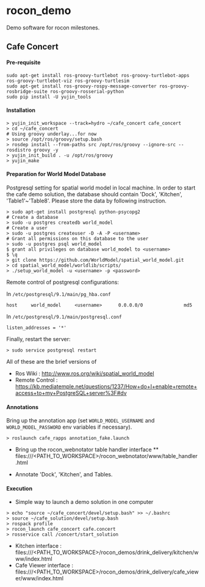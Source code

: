 rocon_demo
==========

Demo software for rocon milestones.

## Cafe Concert ##


#### Pre-requisite

```
sudo apt-get install ros-groovy-turtlebot ros-groovy-turtlebot-apps ros-groovy-turtlebot-viz ros-groovy-turtlesim
sudo apt-get install ros-groovy-rospy-message-converter ros-groovy-rosbridge-suite ros-groovy-rosserial-python
sudo pip install -U yujin_tools
```

#### Installation ####

```
> yujin_init_workspace --track=hydro ~/cafe_concert cafe_concert
> cd ~/cafe_concert
# Using groovy underlay...for now
> source /opt/ros/groovy/setup.bash
> rosdep install --from-paths src /opt/ros/groovy --ignore-src --rosdistro groovy -y
> yujin_init_build . -u /opt/ros/groovy
> yujin_make
```

#### Preparation for World Model Database ####

Postgresql setting for spatial world model in local machine. In order to start the cafe demo solution,
the database should contain 'Dock', 'Kitchen', 'Table1'~'Table8'. Please store the data by following instruction.

```
> sudo apt-get install postgresql python-psycopg2
# Create a database
> sudo -u postgres createdb world_model
# Create a user
> sudo -u postgres createuser -D -A -P <username>
# Grant all permissions on this database to the user
> sudo -u postgres psql world_model
$ grant all privileges on database world_model to <username>
$ \q
> git clone https://github.com/WorldModel/spatial_world_model.git
> cd spatial_world_model/worldlib/scripts/
> ./setup_world_model -u <username> -p <password>
```

Remote control of postgresql configurations:

In `/etc/postgresql/9.1/main/pg_hba.conf`

```
host     world_model     <username>      0.0.0.0/0               md5
```

In `/etc/postgresql/9.1/main/postgresql.conf`

```
listen_addresses = '*'
```

Finally, restart the server:

```
> sudo service postgresql restart
```

All of these are the brief versions of

 * Ros Wiki : http://www.ros.org/wiki/spatial_world_model
 * Remote Control : https://kb.mediatemple.net/questions/1237/How+do+I+enable+remote+access+to+my+PostgreSQL+server%3F#dv

#### Annotations

Bring up the annotation app (set `WORLD_MODEL_USERNAME` and `WORLD_MODEL_PASSWORD` env variables if necessary).

```
> roslaunch cafe_rapps annotation_fake.launch
```

* Bring up the rocon_webnotator table handler interface
** files:///\<PATH_TO_WORKSPACE\>/rocon_webnotator/www/table_handler.html

* Annotate 'Dock', 'Kitchen', and Tables.


#### Execution ####

* Simple way to launch a demo solution in one computer

```
> echo "source ~/cafe_concert/devel/setup.bash" >> ~/.bashrc
> source ~/cafe_solution/devel/setup.bash
> rospack profile
> rocon_launch cafe_concert cafe.concert
> rosservice call /concert/start_solution
```

* Kitchen interface : files:///\<PATH_TO_WORKSPACE\>/rocon_demos/drink_delivery/kitchen/www/index.html
* Cafe Viewer interface : files:///\<PATH_TO_WORKSPACE\>/rocon_demos/drink_delivery/cafe_viewer/www/index.html

